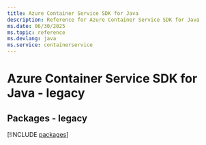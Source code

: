 ```yaml
---
title: Azure Container Service SDK for Java
description: Reference for Azure Container Service SDK for Java
ms.date: 06/30/2025
ms.topic: reference
ms.devlang: java
ms.service: containerservice
---
```

# Azure Container Service SDK for Java - legacy
## Packages - legacy
[!INCLUDE [packages](container-service-index.md)]